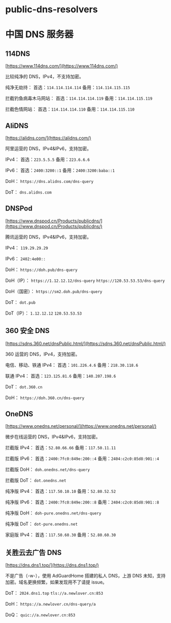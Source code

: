 # public-dns-resolvers

# 中国 DNS 服务器

## 114DNS

[https://www.114dns.com/](https://www.114dns.com/)

比较纯净的 DNS，IPv4，不支持加密。

纯净无劫持：
首选：`114.114.114.114`
备用：`114.114.115.115`

拦截钓鱼病毒木马网站：
首选：`114.114.114.119`
备用：`114.114.115.119`

拦截色情网站：
首选：`114.114.114.110`
备用：`114.114.115.110`

## AliDNS

[https://alidns.com/](https://alidns.com/)

阿里运营的 DNS，IPv4&IPv6，支持加密。

IPv4：
首选：`223.5.5.5`
备用：`223.6.6.6`

IPv6：
首选：`2400:3200::1`
备用：`2400:3200:baba::1`

DoH：
`https://dns.alidns.com/dns-query`

DoT：
`dns.alidns.com`

## DNSPod

[https://www.dnspod.cn/Products/publicdns/](https://www.dnspod.cn/Products/publicdns/)

腾讯运营的 DNS，IPv4&IPv6，支持加密。

IPv4：
`119.29.29.29`

IPv6：
`2402:4e00::`

DoH：
`https://doh.pub/dns-query`

DoH（IP）：
`https://1.12.12.12/dns-query`
`https://120.53.53.53/dns-query`

DoH（国密）：
`https://sm2.doh.pub/dns-query`

DoT：
`dot.pub`

DoT（IP）：
`1.12.12.12`
`120.53.53.53`

## 360 安全 DNS

[https://sdns.360.net/dnsPublic.html/](https://sdns.360.net/dnsPublic.html/)

360 运营的 DNS，IPv4，支持加密。

电信、移动、铁通 IPv4：
首选：`101.226.4.6`
备用：`218.30.118.6`

联通 IPv4：
首选：`123.125.81.6`
备用：`140.207.198.6`

DoT：
`dot.360.cn`

DoH：
`https://doh.360.cn/dns-query`

## OneDNS

[https://www.onedns.net/personal/](https://www.onedns.net/personal/)

微步在线运营的 DNS，IPv4&IPv6，支持加密。

拦截版 IPv4：
首选：`52.80.66.66`
备用：`117.50.11.11`

拦截版 IPv6：
首选：`2400:7fc0:849e:200::4`
备用：`2404:c2c0:85d8:901::4`

拦截版 DoH：
`doh.onedns.net/dns-query`

拦截版 DoT：
`dot.onedns.net`

纯净版 IPv4：
首选：`117.50.10.10`
备用：`52.80.52.52`

纯净版 IPv6：
首选：`2400:7fc0:849e:200::8`
备用：`2404:c2c0:85d8:901::8`

纯净版 DoH：
`doh-pure.onedns.net/dns-query`

纯净版 DoT：
`dot-pure.onedns.net`

家庭版 IPv4：
首选：`117.50.60.30`
备用：`52.80.60.30`

## 关胜云去广告 DNS

[https://dns.dns1.top/](https://dns.dns1.top/)

不是广告（-w-），使用 AdGuardHome 搭建的私人 DNS，上游 DNS 未知，支持加密。域名更换频繁，如果发现用不了请提 issue。

DoT：
`2024.dns1.top`
`tls://a.newlover.cn:853`

DoH：
`https://a.newlover.cn/dns-query/a`

DoQ：
`quic://a.newlover.cn:853`
